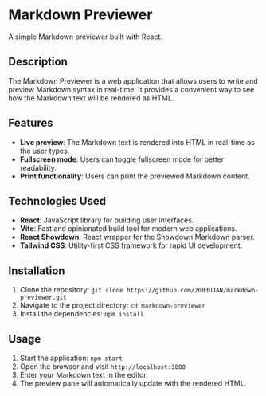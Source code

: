 # Markdown Previewer

A simple Markdown previewer built with React.

## Description

The Markdown Previewer is a web application that allows users to write and preview Markdown syntax in real-time. It provides a convenient way to see how the Markdown text will be rendered as HTML.

## Features

- **Live preview**: The Markdown text is rendered into HTML in real-time as the user types.
- **Fullscreen mode**: Users can toggle fullscreen mode for better readability.
- **Print functionality**: Users can print the previewed Markdown content.

## Technologies Used

- **React**: JavaScript library for building user interfaces.
- **Vite**: Fast and opinionated build tool for modern web applications.
- **React Showdown**: React wrapper for the Showdown Markdown parser.
- **Tailwind CSS**: Utility-first CSS framework for rapid UI development.

## Installation

1. Clone the repository: `git clone https://github.com/2003UJAN/markdown-previewer.git`
2. Navigate to the project directory: `cd markdown-previewer`
3. Install the dependencies: `npm install`

## Usage

1. Start the application: `npm start`
2. Open the browser and visit `http://localhost:3000`
3. Enter your Markdown text in the editor.
4. The preview pane will automatically update with the rendered HTML.

 